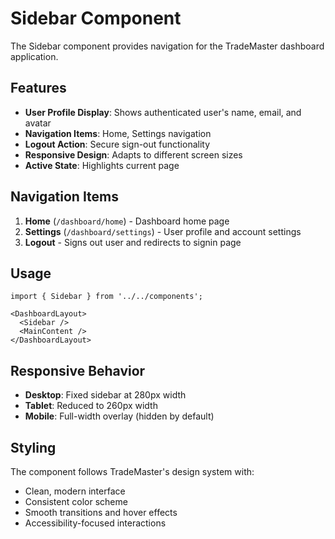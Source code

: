 # Sidebar Component

The Sidebar component provides navigation for the TradeMaster dashboard application.

## Features

- **User Profile Display**: Shows authenticated user's name, email, and avatar
- **Navigation Items**: Home, Settings navigation
- **Logout Action**: Secure sign-out functionality
- **Responsive Design**: Adapts to different screen sizes
- **Active State**: Highlights current page

## Navigation Items

1. **Home** (`/dashboard/home`) - Dashboard home page
2. **Settings** (`/dashboard/settings`) - User profile and account settings
3. **Logout** - Signs out user and redirects to signin page

## Usage

```tsx
import { Sidebar } from '../../components';

<DashboardLayout>
  <Sidebar />
  <MainContent />
</DashboardLayout>
```

## Responsive Behavior

- **Desktop**: Fixed sidebar at 280px width
- **Tablet**: Reduced to 260px width
- **Mobile**: Full-width overlay (hidden by default)

## Styling

The component follows TradeMaster's design system with:
- Clean, modern interface
- Consistent color scheme
- Smooth transitions and hover effects
- Accessibility-focused interactions